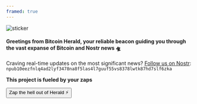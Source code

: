 ```yaml
---
framed: true
---
```


![sticker](https://nostr.build/i/877b20683b3df704146d4c21b9189b860ced7e7e2645b66c61d6d8989d42cc5d.jpg)

#### Greetings from Bitcoin Herald, your reliable beacon guiding you through the vast expanse of Bitcoin and Nostr news 🛸

Craving real-time updates on the most significant news? [Follow us on Nostr](https://snort.social/p/npub10eezfnlq4ad2lyf3478na8f5las4l7guuf55vs8378lwtk87hd7slf6zka): `npub10eezfnlq4ad2lyf3478na8f5las4l7guuf55vs8378lwtk87hd7slf6zka` 

**This project is fueled by your zaps**

<!DOCTYPE html>
<html lang="en">
<head>
<meta charset="UTF-8" />
<meta name="viewport" content="width=device-width, initial-scale=1.0" />
<meta http-equiv="X-UA-Compatible" content="ie=edge" />
<title>Bitcoin Herald</title>
</head>
<body>
<button
id="nostr-zap-target"
data-npub="npub10eezfnlq4ad2lyf3478na8f5las4l7guuf55vs8378lwtk87hd7slf6zka"
data-relays="wss://relay.damus.io,wss://relay.snort.social,wss://nostr.wine,wss://relay.nostr.band"
>
Zap the hell out of Herald ⚡️ 
